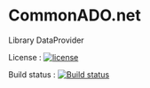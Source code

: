 # CommonADO.net
Library DataProvider 

License : [![license](https://img.shields.io/github/license/trungngotdt/CommonADO.net.svg)]()

Build status : [![Build status](https://ci.appveyor.com/api/projects/status/ti1s408g3ismhooh?svg=true)](https://ci.appveyor.com/project/trungngotdt/commonado-net)
